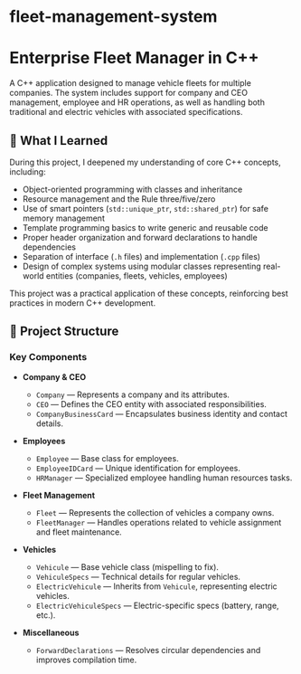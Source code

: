 # fleet-management-system

# Enterprise Fleet Manager in C++

A C++ application designed to manage vehicle fleets for multiple companies. The system includes support for company and CEO management, employee and HR operations, as well as handling both traditional and electric vehicles with associated specifications.

## 🧠 What I Learned

During this project, I deepened my understanding of core C++ concepts, including:

- Object-oriented programming with classes and inheritance
- Resource management and the Rule three/five/zero
- Use of smart pointers (`std::unique_ptr`, `std::shared_ptr`) for safe memory management
- Template programming basics to write generic and reusable code
- Proper header organization and forward declarations to handle dependencies
- Separation of interface (`.h` files) and implementation (`.cpp` files)
- Design of complex systems using modular classes representing real-world entities (companies, fleets, vehicles, employees)

This project was a practical application of these concepts, reinforcing best practices in modern C++ development.

## 📁 Project Structure

### Key Components

- **Company & CEO**
    - `Company` — Represents a company and its attributes.
    - `CEO` — Defines the CEO entity with associated responsibilities.
    - `CompanyBusinessCard` — Encapsulates business identity and contact details.

- **Employees**
    - `Employee` — Base class for employees.
    - `EmployeeIDCard` — Unique identification for employees.
    - `HRManager` — Specialized employee handling human resources tasks.

- **Fleet Management**
    - `Fleet` — Represents the collection of vehicles a company owns.
    - `FleetManager` — Handles operations related to vehicle assignment and fleet maintenance.

- **Vehicles**
    - `Vehicule` — Base vehicle class (mispelling to fix).
    - `VehiculeSpecs` — Technical details for regular vehicles.
    - `ElectricVehicule` — Inherits from `Vehicule`, representing electric vehicles.
    - `ElectricVehiculeSpecs` — Electric-specific specs (battery, range, etc.).

- **Miscellaneous**
    - `ForwardDeclarations` — Resolves circular dependencies and improves compilation time.